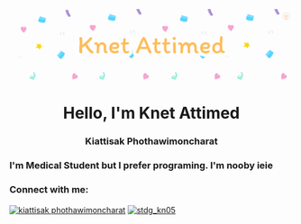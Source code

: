 ![Knet Attimed](Knet%20Attimed.gif)
<h1 align="center"> Hello, I'm Knet Attimed </h1>
<h3 align="center">Kiattisak Phothawimoncharat</h3>
<h3 align="left">I'm Medical Student but I prefer programing. I'm nooby ieie</h3>

<h3 align="left">Connect with me:</h3>
<p align="left">
<a href="https://fb.com/kiattisak phothawimoncharat" target="blank"><img align="center" src="https://raw.githubusercontent.com/rahuldkjain/github-profile-readme-generator/master/src/images/icons/Social/facebook.svg" alt="kiattisak phothawimoncharat" height="30" width="40" /></a>
<a href="https://instagram.com/stdg_kn05" target="blank"><img align="center" src="https://raw.githubusercontent.com/rahuldkjain/github-profile-readme-generator/master/src/images/icons/Social/instagram.svg" alt="stdg_kn05" height="30" width="40" /></a>
</p>
